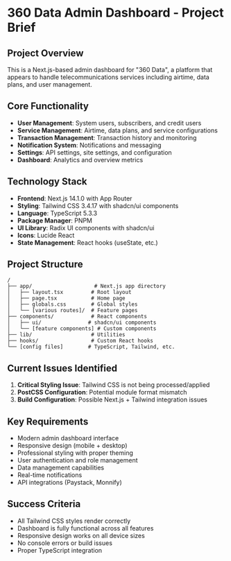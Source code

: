 # 360 Data Admin Dashboard - Project Brief

## Project Overview
This is a Next.js-based admin dashboard for "360 Data", a platform that appears to handle telecommunications services including airtime, data plans, and user management.

## Core Functionality
- **User Management**: System users, subscribers, and credit users
- **Service Management**: Airtime, data plans, and service configurations  
- **Transaction Management**: Transaction history and monitoring
- **Notification System**: Notifications and messaging
- **Settings**: API settings, site settings, and configuration
- **Dashboard**: Analytics and overview metrics

## Technology Stack
- **Frontend**: Next.js 14.1.0 with App Router
- **Styling**: Tailwind CSS 3.4.17 with shadcn/ui components
- **Language**: TypeScript 5.3.3
- **Package Manager**: PNPM
- **UI Library**: Radix UI components with shadcn/ui
- **Icons**: Lucide React
- **State Management**: React hooks (useState, etc.)

## Project Structure
```
/
├── app/                    # Next.js app directory
│   ├── layout.tsx         # Root layout
│   ├── page.tsx           # Home page
│   ├── globals.css        # Global styles
│   └── [various routes]/  # Feature pages
├── components/            # React components
│   ├── ui/               # shadcn/ui components
│   └── [feature components] # Custom components
├── lib/                   # Utilities
├── hooks/                 # Custom React hooks
└── [config files]        # TypeScript, Tailwind, etc.
```

## Current Issues Identified
1. **Critical Styling Issue**: Tailwind CSS is not being processed/applied
2. **PostCSS Configuration**: Potential module format mismatch
3. **Build Configuration**: Possible Next.js + Tailwind integration issues

## Key Requirements
- Modern admin dashboard interface
- Responsive design (mobile + desktop)
- Professional styling with proper theming
- User authentication and role management
- Data management capabilities
- Real-time notifications
- API integrations (Paystack, Monnify)

## Success Criteria
- All Tailwind CSS styles render correctly
- Dashboard is fully functional across all features
- Responsive design works on all device sizes
- No console errors or build issues
- Proper TypeScript integration 